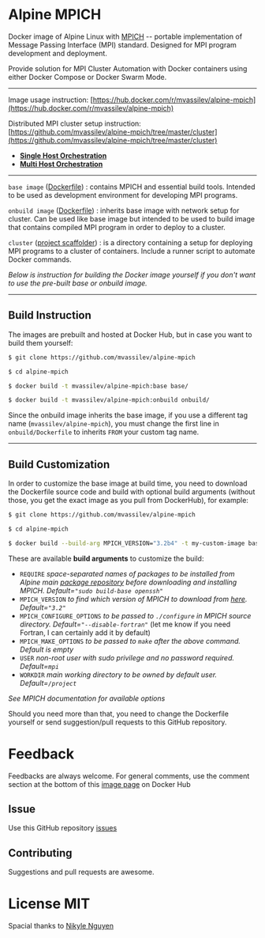 # Alpine MPICH

Docker image of Alpine Linux with  [MPICH](http://www.mpich.org/) -- portable implementation of Message Passing Interface (MPI) standard. Designed for MPI program development and deployment.

Provide solution for MPI Cluster Automation with Docker containers using either Docker Compose or Docker Swarm Mode.

----

Image usage instruction: 
[https://hub.docker.com/r/mvassilev/alpine-mpich](https://hub.docker.com/r/mvassilev/alpine-mpich)


Distributed MPI cluster setup instruction: [https://github.com/mvassilev/alpine-mpich/tree/master/cluster](https://github.com/mvassilev/alpine-mpich/tree/master/cluster)  
* **[Single Host Orchestration](https://github.com/mvassilev/PU/wiki/Single-Host-Orchestration)**
* **[Multi Host Orchestration](https://github.com/mvassilev/PU/wiki/Multi-Host-Orchestration)**


----

`base image` ([Dockerfile](https://github.com/mvassilev/alpine-mpich/blob/master/Dockerfile)) : contains MPICH and essential build tools. Intended to be used as development environment for developing MPI programs.

`onbuild image` ([Dockerfile](https://github.com/mvassilev/alpine-mpich/blob/onbuild/Dockerfile)) : inherits base image with network setup for cluster. Can be used like base image but intended to be used to build image that contains compiled MPI program in order to deploy to a cluster.

`cluster` ([project scaffolder](https://github.com/mvassilev/alpine-mpich/tree/master/cluster)) : is a directory containing a setup for deploying MPI programs to a cluster of containers. Include a runner script to automate Docker commands.


*Below is instruction for building the Docker image yourself if you don't want to use the pre-built base or onbuild image.*

----

## Build Instruction

The images are prebuilt and hosted at Docker Hub, but in case you want to build them yourself:

```sh
$ git clone https://github.com/mvassilev/alpine-mpich

$ cd alpine-mpich

$ docker build -t mvassilev/alpine-mpich:base base/

$ docker build -t mvassilev/alpine-mpich:onbuild onbuild/
```

Since the onbuild image inherits the base image, if you use a different tag name (`mvassilev/alpine-mpich`), you must change the first line in `onbuild/Dockerfile` to inherits `FROM` your custom tag name.

----

## Build Customization

In order to customize the base image at build time, you need to download the Dockerfile source code and build with optional build arguments (without those, you get the exact image as you pull from DockerHub), for example:

```sh
$ git clone https://github.com/mvassilev/alpine-mpich

$ cd alpine-mpich

$ docker build --build-arg MPICH_VERSION="3.2b4" -t my-custom-image base/
```

These are available **build arguments** to customize the build:
- `REQUIRE` *space-separated names of packages to be installed from Alpine main [package repository](http://pkgs.alpinelinux.org/packages) before downloading and installing MPICH. Default=`"sudo build-base openssh"`*
- `MPICH_VERSION` *to find which version of MPICH to download from [here](http://www.mpich.org/static/downloads/). Default=`"3.2"`*
- `MPICH_CONFIGURE_OPTIONS` *to be passed to `./configure` in MPICH source directory. Default=`"--disable-fortran"`* (let me know if you need Fortran, I can certainly add it by default)
- `MPICH_MAKE_OPTIONS` *to be passed to `make` after the above command. Default is empty*
- `USER` *non-root user with sudo privilege and no password required. Default=`mpi`*
- `WORKDIR` *main working directory to be owned by default user. Default=`/project`*

*See MPICH documentation for available options*

Should you need more than that, you need to change the Dockerfile yourself or send suggestion/pull requests to this GitHub repository.


# Feedback

Feedbacks are always welcome. For general comments, use the comment section at the bottom of this [image page](https://hub.docker.com/r/mvassilev/alpine-mpich) on Docker Hub

## Issue

Use this GitHub repository [issues](https://github.com/mvassilev/alpine-mpich/issues)

## Contributing

Suggestions and pull requests are awesome.

# License MIT
Spacial thanks to [Nikyle Nguyen](https://github.com/NLKNguyen/alpine-mpich)